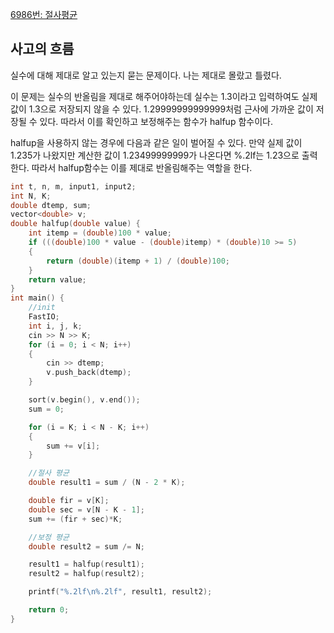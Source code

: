 [6986번: 절사평균](https://www.acmicpc.net/problem/6986)

## 사고의 흐름

실수에 대해 제대로 알고 있는지 묻는 문제이다. 나는 제대로 몰랐고 틀렸다.

이 문제는 실수의 반올림을 제대로 해주어야하는데 실수는 1.3이라고 입력하여도 실제 값이 1.3으로 저장되지 않을 수 있다. 1.29999999999999처럼 근사에 가까운 값이 저장될 수 있다. 따라서 이를 확인하고 보정해주는 함수가 halfup 함수이다.

halfup을 사용하지 않는 경우에 다음과 같은 일이 벌어질 수 있다. 만약 실제 값이 1.235가 나왔지만 계산한 값이 1.23499999999가 나온다면 %.2lf는 1.23으로 출력한다. 따라서 halfup함수는 이를 제대로 반올림해주는 역할을 한다.

```cpp
int t, n, m, input1, input2;
int N, K;
double dtemp, sum;
vector<double> v;
double halfup(double value) {
	int itemp = (double)100 * value;
	if (((double)100 * value - (double)itemp) * (double)10 >= 5)
	{
		return (double)(itemp + 1) / (double)100;
	}
	return value;
}
int main() {
	//init
	FastIO;
	int i, j, k;
	cin >> N >> K;
	for (i = 0; i < N; i++)
	{
		cin >> dtemp;
		v.push_back(dtemp);
	}

	sort(v.begin(), v.end());
	sum = 0;

	for (i = K; i < N - K; i++)
	{
		sum += v[i];
	}

	//절사 평균
	double result1 = sum / (N - 2 * K);

	double fir = v[K];
	double sec = v[N - K - 1];
	sum += (fir + sec)*K;

	//보정 평균
	double result2 = sum /= N;

	result1 = halfup(result1);
	result2 = halfup(result2);

	printf("%.2lf\n%.2lf", result1, result2);

	return 0;
}
```
